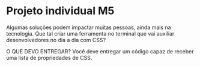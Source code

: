 # Projeto individual M5

Algumas soluções podem impactar muitas pessoas, ainda mais na
tecnologia. Que tal criar uma ferramenta no terminal que vai auxiliar
desenvolvedores no dia a dia com CSS?

O QUE DEVO ENTREGAR?
Você deve entregar um código capaz de receber uma lista de
propriedades de CSS.
